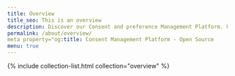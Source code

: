 ```yaml
---
title: Overview
title_seo: This is an overview
description: Discover our Consent and preference Management Platform. Use data privacy to create value with trust, with our Privacy Center, backoffice application, and an Easy Integration.
permalink: /about/overview/ 
meta property="og:title: Consent Management Platform - Open Source
menu: true
---
```


{% include collection-list.html collection="overview" %}


